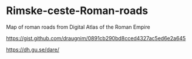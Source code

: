 # Rimske-ceste-Roman-roads
Map of roman roads from Digital Atlas of the Roman Empire

https://gist.github.com/draugnim/0891cb290bd8cced4327ac5ed6e2a645

https://dh.gu.se/dare/
